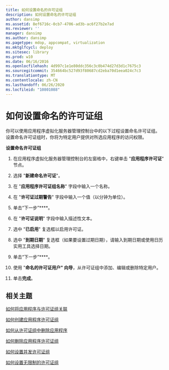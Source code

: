 ```yaml
---
title: 如何设置命名的许可证组
description: 如何设置命名的许可证组
author: dansimp
ms.assetid: 8ef6716c-0cb7-4706-ad3b-ac6f27b2e7ad
ms.reviewer: ''
manager: dansimp
ms.author: dansimp
ms.pagetype: mdop, appcompat, virtualization
ms.mktglfcycl: deploy
ms.sitesec: library
ms.prod: w10
ms.date: 06/16/2016
ms.openlocfilehash: 4d997c1e1e80ddc356c3c0b474d27d3d1c7675c3
ms.sourcegitcommit: 354664bc527d93f80687cd2eba70d1eea024c7c3
ms.translationtype: MT
ms.contentlocale: zh-CN
ms.lasthandoff: 06/26/2020
ms.locfileid: "10801088"
---
```

# 如何设置命名的许可证组


你可以使用应用程序虚拟化服务器管理控制台中的以下过程设置命名许可证组。 设置命名许可证组时，你将为特定用户提供对所选应用程序的访问权限。

**设置命名许可证组**

1.  在应用程序虚拟化服务器管理控制台的左窗格中，右键单击 "**应用程序许可证**" 节点。

2.  选择 "**新建命名许可证**"。

3.  在 "**应用程序许可证组名称**" 字段中输入一个名称。

4.  在 "**许可证过期警告**" 字段中输入一个值（以分钟为单位）。

5.  单击“下一步”****。

6.  在 "**许可证说明**" 字段中输入描述性文本。

7.  选中 "**已启用**" 复选框以启用许可证。

8.  选中 "**到期日期**" 复选框（如果要设置过期日期），请输入到期日期或使用日历实用工具选择日期。

9.  单击“下一步”****。

10. 使用 "**命名的许可证用户" 向导**，从许可证组中添加、编辑或删除特定用户。

11. 单击**完成**。

## 相关主题


[如何将应用程序与许可证组关联](how-to-associate-an-application-with-a-license-group.md)

[如何创建应用程序许可证组](how-to-create-an-application-license-group.md)

[如何从许可证组中删除应用程序](how-to-remove-an-application-from-a-license-group.md)

[如何删除应用程序许可证组](how-to-remove-an-application-license-group.md)

[如何设置并发许可证组](how-to-set-up-a-concurrent-license-group.md)

[如何设置无限制的许可证组](how-to-set-up-an-unlimited-license-group.md)

 

 





